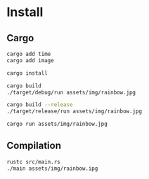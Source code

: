 # Install

## Cargo

```bash
cargo add time
cargo add image

cargo install

cargo build
./target/debug/run assets/img/rainbow.jpg

cargo build --release
./target/release/run assets/img/rainbow.jpg

cargo run assets/img/rainbow.jpg
```

## Compilation

```bash
rustc src/main.rs
./main assets/img/rainbow.ipg
```